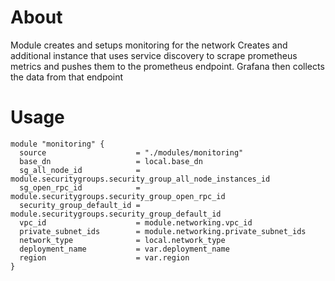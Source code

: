 # About

Module creates and setups monitoring for the network Creates and additional instance that uses service discovery to scrape prometheus metrics and pushes them to the prometheus endpoint. Grafana then collects the data from that endpoint

# Usage

```hcl
module "monitoring" {
  source                    = "./modules/monitoring"
  base_dn                   = local.base_dn
  sg_all_node_id            = module.securitygroups.security_group_all_node_instances_id
  sg_open_rpc_id            = module.securitygroups.security_group_open_rpc_id
  security_group_default_id = module.securitygroups.security_group_default_id
  vpc_id                    = module.networking.vpc_id
  private_subnet_ids        = module.networking.private_subnet_ids
  network_type              = local.network_type
  deployment_name           = var.deployment_name
  region                    = var.region
}
```
